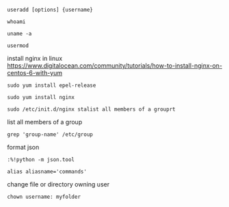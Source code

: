 ```
useradd [options] {username}

whoami

uname -a

usermod
```
install nginx in linux
https://www.digitalocean.com/community/tutorials/how-to-install-nginx-on-centos-6-with-yum

```
sudo yum install epel-release

sudo yum install nginx

sudo /etc/init.d/nginx stalist all members of a grouprt
```

list all members of a group
```
grep 'group-name' /etc/group
```

format json 
```
:%!python -m json.tool
```


```
alias aliasname='commands'
```

change file or directory owning user

```
chown username: myfolder
```
